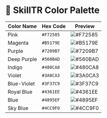 # 🎨 SkillTR Color Palette

| Color Name | Hex Code | Preview |
|------------|----------|---------|
| Pink       | `#F72585` | ![#F72585](https://placehold.co/100/F72585/F72585/png) |
| Magenta    | `#B5179E` | ![#B5179E](https://placehold.co/100/B5179E/B5179E/png) |
| Purple     | `#7209B7` | ![#7209B7](https://placehold.co/100/7209B7/7209B7/png) |
| Deep Purple| `#560BAD` | ![#560BAD](https://placehold.co/100/560BAD/560BAD/png) |
| Indigo     | `#480CA8` | ![#480CA8](https://placehold.co/100/480CA8/480CA8/png) |
| Violet     | `#3A0CA3` | ![#3A0CA3](https://placehold.co/100/3A0CA3/3A0CA3/png) |
| Blue-Violet| `#3F37C9` | ![#3F37C9](https://placehold.co/100/3F37C9/3F37C9/png) |
| Royal Blue | `#4361EE` | ![#4361EE](https://placehold.co/100/4361EE/4361EE/png) |
| Blue       | `#4895EF` | ![#4895EF](https://placehold.co/100/4895EF/4895EF/png) |
| Sky Blue   | `#4CC9F0` | ![#4CC9F0](https://placehold.co/100/4CC9F0/4CC9F0/png) |

